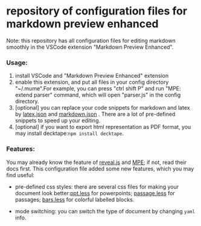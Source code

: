 # repository of configuration files for markdown preview enhanced

Note: this repository has all configuration files for editing markdown smoothly in the VSCode extension "Markdown Preview Enhanced".

### Usage:

1. install VSCode and "Markdown Preview Enhanced" extension
2. enable this extension, and put all files in your config directory "~/.mume".For example, you can press "ctrl shift P" and run "MPE: extend parser" command, which will open "parser.js" in the config directory.
3. [optional] you can replace your code snippets for markdown and latex by [latex.json](./code-snippets/latex.json) and [markdown.json](./code-snippets/markdown.json) . There are a lot of pre-defined snippets to speed up your editing.
4. [optional] if you want to export html representation as PDF format, you may install decktape:`npm install decktape`.

### Features:

You may already know the feature of [reveal.js](http://revealjs.com) and [MPE](https://shd101wyy.github.io/markdown-preview-enhanced); if not, read their docs first. This configuration file added some new features, which you may find useful:

- pre-defined css styles: there are several css files for making your document look better:[ppt.less](./ppt.less) for powerpoints; [passage.less](./passage.less) for passages; [bars.less](./bars.less) for colorful labelled blocks.

- mode switching: you can switch the type of document by changing `yaml` info.
  